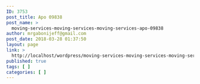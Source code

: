 ```yaml
---
ID: 3753
post_title: Apo 09838
post_name: >
  moving-services-moving-services-moving-services-apo-09838
author: mrgabonijeff@gmail.com
post_date: 2018-03-28 01:37:50
layout: page
link: >
  http://localhost/wordpress/moving-services-moving-services-moving-services-apo-09838/
published: true
tags: [ ]
categories: [ ]
---
```

